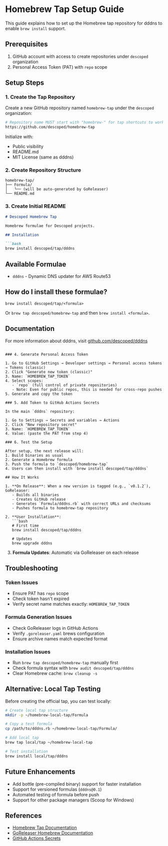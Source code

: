 # Homebrew Tap Setup Guide

This guide explains how to set up the Homebrew tap repository for dddns to enable `brew install` support.

## Prerequisites

1. GitHub account with access to create repositories under `descoped` organization
2. Personal Access Token (PAT) with `repo` scope

## Setup Steps

### 1. Create the Tap Repository

Create a new GitHub repository named `homebrew-tap` under the `descoped` organization:

```bash
# Repository name MUST start with "homebrew-" for tap shortcuts to work
https://github.com/descoped/homebrew-tap
```

Initialize with:
- Public visibility
- README.md
- MIT License (same as dddns)

### 2. Create Repository Structure

```
homebrew-tap/
├── Formula/
│   └── (will be auto-generated by GoReleaser)
└── README.md
```

### 3. Create Initial README

```markdown
# Descoped Homebrew Tap

Homebrew formulae for Descoped projects.

## Installation

```bash
brew install descoped/tap/dddns
```

## Available Formulae

- `dddns` - Dynamic DNS updater for AWS Route53

## How do I install these formulae?

`brew install descoped/tap/<formula>`

Or `brew tap descoped/homebrew-tap` and then `brew install <formula>`.

## Documentation

For more information about dddns, visit [github.com/descoped/dddns](https://github.com/descoped/dddns)
```

### 4. Generate Personal Access Token

1. Go to GitHub Settings → Developer settings → Personal access tokens → Tokens (classic)
2. Click "Generate new token (classic)"
3. Name: `HOMEBREW_TAP_TOKEN`
4. Select scopes:
   - `repo` (full control of private repositories)
   - Note: Even for public repos, this is needed for cross-repo pushes
5. Generate and copy the token

### 5. Add Token to GitHub Actions Secrets

In the main `dddns` repository:

1. Go to Settings → Secrets and variables → Actions
2. Click "New repository secret"
3. Name: `HOMEBREW_TAP_TOKEN`
4. Value: (paste the PAT from step 4)

### 6. Test the Setup

After setup, the next release will:
1. Build binaries as usual
2. Generate a Homebrew formula
3. Push the formula to `descoped/homebrew-tap`
4. Users can then install with `brew install descoped/tap/dddns`

## How It Works

1. **On Release**: When a new version is tagged (e.g., `v0.1.2`), GoReleaser:
   - Builds all binaries
   - Creates GitHub release
   - Generates `Formula/dddns.rb` with correct URLs and checksums
   - Pushes formula to homebrew-tap repository

2. **User Installation**:
   ```bash
   # First time
   brew install descoped/tap/dddns

   # Updates
   brew upgrade dddns
   ```

3. **Formula Updates**: Automatic via GoReleaser on each release

## Troubleshooting

### Token Issues
- Ensure PAT has `repo` scope
- Check token hasn't expired
- Verify secret name matches exactly: `HOMEBREW_TAP_TOKEN`

### Formula Generation Issues
- Check GoReleaser logs in GitHub Actions
- Verify `.goreleaser.yaml` brews configuration
- Ensure archive names match expected format

### Installation Issues
- Run `brew tap descoped/homebrew-tap` manually first
- Check formula syntax with `brew audit descoped/tap/dddns`
- Clear Homebrew cache: `brew cleanup -s`

## Alternative: Local Tap Testing

Before creating the official tap, you can test locally:

```bash
# Create local tap structure
mkdir -p ~/homebrew-local-tap/Formula

# Copy a test formula
cp /path/to/dddns.rb ~/homebrew-local-tap/Formula/

# Add local tap
brew tap local/tap ~/homebrew-local-tap

# Test installation
brew install local/tap/dddns
```

## Future Enhancements

- Add bottle (pre-compiled binary) support for faster installation
- Support for versioned formulas (`dddns@0.1`)
- Automated testing of formula before push
- Support for other package managers (Scoop for Windows)

## References

- [Homebrew Tap Documentation](https://docs.brew.sh/How-to-Create-and-Maintain-a-Tap)
- [GoReleaser Homebrew Documentation](https://goreleaser.com/customization/homebrew/)
- [GitHub Actions Secrets](https://docs.github.com/en/actions/security-guides/encrypted-secrets)